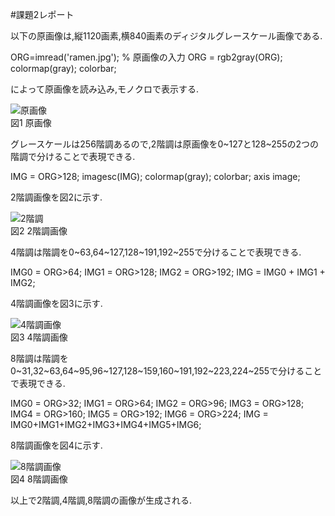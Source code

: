#課題2レポート

以下の原画像は,縦1120画素,横840画素のディジタルグレースケール画像である.

ORG=imread('ramen.jpg'); % 原画像の入力
ORG = rgb2gray(ORG); colormap(gray); colorbar;

によって原画像を読み込み,モノクロで表示する.

![原画像](https://github.com/fujikawabata/MATLAB/blob/master/image/kadai2/ramen.jpg?raw=true)  
図1 原画像

グレースケールは256階調あるので,2階調は原画像を0~127と128~255の2つの階調で分けることで表現できる.

IMG = ORG>128;
imagesc(IMG); colormap(gray); colorbar;  axis image;

2階調画像を図2に示す.

![2階調](https://github.com/fujikawabata/MATLAB/blob/master/image/kadai2/kadai2-1.jpg?raw=true)  
図2 2階調画像

4階調は階調を0~63,64~127,128~191,192~255で分けることで表現できる.

IMG0 = ORG>64;
IMG1 = ORG>128;
IMG2 = ORG>192;
IMG = IMG0 + IMG1 + IMG2;

4階調画像を図3に示す.

![4階調画像](https://github.com/fujikawabata/MATLAB/blob/master/image/kadai2/kadai2-2.jpg?raw=true)  
図3 4階調画像

8階調は階調を0~31,32~63,64~95,96~127,128~159,160~191,192~223,224~255で分けることで表現できる.

IMG0 = ORG>32;
IMG1 = ORG>64;
IMG2 = ORG>96;
IMG3 = ORG>128;
IMG4 = ORG>160;
IMG5 = ORG>192;
IMG6 = ORG>224;
IMG = IMG0+IMG1+IMG2+IMG3+IMG4+IMG5+IMG6;

8階調画像を図4に示す.

![8階調画像](https://github.com/fujikawabata/MATLAB/blob/master/image/kadai2/kadai2-2.jpg?raw=true)  
図4 8階調画像

以上で2階調,4階調,8階調の画像が生成される.
